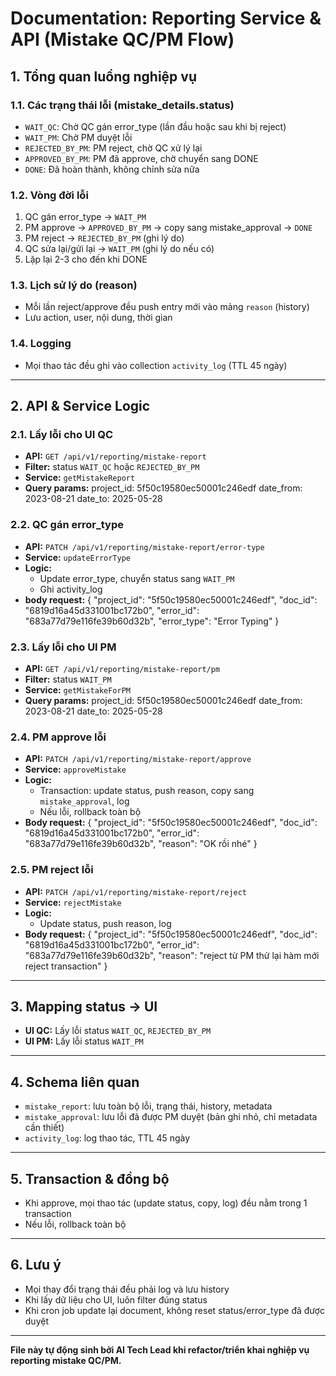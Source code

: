 # Documentation: Reporting Service & API (Mistake QC/PM Flow)

## 1. Tổng quan luồng nghiệp vụ

### 1.1. Các trạng thái lỗi (mistake_details.status)
- `WAIT_QC`: Chờ QC gán error_type (lần đầu hoặc sau khi bị reject)
- `WAIT_PM`: Chờ PM duyệt lỗi
- `REJECTED_BY_PM`: PM reject, chờ QC xử lý lại
- `APPROVED_BY_PM`: PM đã approve, chờ chuyển sang DONE
- `DONE`: Đã hoàn thành, không chỉnh sửa nữa

### 1.2. Vòng đời lỗi
1. QC gán error_type → `WAIT_PM`
2. PM approve → `APPROVED_BY_PM` → copy sang mistake_approval → `DONE`
3. PM reject → `REJECTED_BY_PM` (ghi lý do)
4. QC sửa lại/gửi lại → `WAIT_PM` (ghi lý do nếu có)
5. Lặp lại 2-3 cho đến khi DONE

### 1.3. Lịch sử lý do (reason)
- Mỗi lần reject/approve đều push entry mới vào mảng `reason` (history)
- Lưu action, user, nội dung, thời gian

### 1.4. Logging
- Mọi thao tác đều ghi vào collection `activity_log` (TTL 45 ngày)

---

## 2. API & Service Logic

### 2.1. Lấy lỗi cho UI QC
- **API:** `GET /api/v1/reporting/mistake-report`
- **Filter:** status `WAIT_QC` hoặc `REJECTED_BY_PM`
- **Service:** `getMistakeReport`
- **Query params:**
project_id: 5f50c19580ec50001c246edf
date_from: 2023-08-21
date_to: 2025-05-28

### 2.2. QC gán error_type
- **API:** `PATCH /api/v1/reporting/mistake-report/error-type`
- **Service:** `updateErrorType`
- **Logic:**
  - Update error_type, chuyển status sang `WAIT_PM`
  - Ghi activity_log
- **body request:**
{
  "project_id": "5f50c19580ec50001c246edf",
  "doc_id": "6819d16a45d331001bc172b0",
  "error_id": "683a77d79e116fe39b60d32b",
  "error_type": "Error Typing"
}

### 2.3. Lấy lỗi cho UI PM
- **API:** `GET /api/v1/reporting/mistake-report/pm`
- **Filter:** status `WAIT_PM`
- **Service:** `getMistakeForPM`
- **Query params:**
project_id: 5f50c19580ec50001c246edf
date_from: 2023-08-21
date_to: 2025-05-28

### 2.4. PM approve lỗi
- **API:** `PATCH /api/v1/reporting/mistake-report/approve`
- **Service:** `approveMistake`
- **Logic:**
  - Transaction: update status, push reason, copy sang `mistake_approval`, log
  - Nếu lỗi, rollback toàn bộ
- **Body request:**
{
  "project_id": "5f50c19580ec50001c246edf",
  "doc_id": "6819d16a45d331001bc172b0",
  "error_id": "683a77d79e116fe39b60d32b",
  "reason": "OK rồi nhé"
}

### 2.5. PM reject lỗi
- **API:** `PATCH /api/v1/reporting/mistake-report/reject`
- **Service:** `rejectMistake`
- **Logic:**
  - Update status, push reason, log
- **Body request:**
{
  "project_id": "5f50c19580ec50001c246edf",
  "doc_id": "6819d16a45d331001bc172b0",
  "error_id": "683a77d79e116fe39b60d32b",
  "reason": "reject từ PM thử lại hàm mới reject transaction"
}

---

## 3. Mapping status → UI
- **UI QC:** Lấy lỗi status `WAIT_QC`, `REJECTED_BY_PM`
- **UI PM:** Lấy lỗi status `WAIT_PM`

---

## 4. Schema liên quan
- `mistake_report`: lưu toàn bộ lỗi, trạng thái, history, metadata
- `mistake_approval`: lưu lỗi đã được PM duyệt (bản ghi nhỏ, chỉ metadata cần thiết)
- `activity_log`: log thao tác, TTL 45 ngày

---

## 5. Transaction & đồng bộ
- Khi approve, mọi thao tác (update status, copy, log) đều nằm trong 1 transaction
- Nếu lỗi, rollback toàn bộ

---

## 6. Lưu ý
- Mọi thay đổi trạng thái đều phải log và lưu history
- Khi lấy dữ liệu cho UI, luôn filter đúng status
- Khi cron job update lại document, không reset status/error_type đã được duyệt

---

**File này tự động sinh bởi AI Tech Lead khi refactor/triển khai nghiệp vụ reporting mistake QC/PM.**
